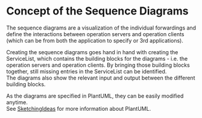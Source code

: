 # Concept of the Sequence Diagrams

The sequence diagrams are a visualization of the individual forwardings and define the interactions between operation servers and operation clients (which can be from both the application to specify or 3rd applications).  

Creating the sequence diagrams goes hand in hand with creating the ServiceList, which contains the building blocks for the diagrams - i.e. the operation servers and operation clients. By bringing those building blocks together, still missing entries in the ServiceList can be identified.  
The diagrams also show the relevant input and output between the different building blocks.

As the diagrams are specified in PlantUML, they can be easily modified anytime.  
See [SketchingIdeas](../TestCaseCollection/SketchingIdeas/SketchingIdeas.md) for more information about PlantUML.